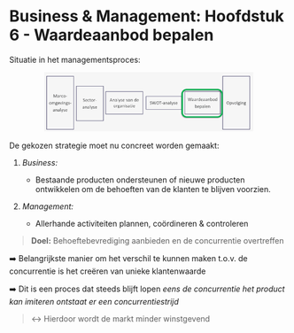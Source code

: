 # Business & Management: Hoofdstuk 6 - Waardeaanbod bepalen

Situatie in het managementsproces:

<p align='center'><img src='src/managementproces_waardeaanbod_bepalen.png' alt='Situatie waardeaanbod bepalen in managementsproces' width='75%'></p>

De gekozen strategie moet nu concreet worden gemaakt:

1. *Business:*
    - Bestaande producten ondersteunen of nieuwe producten ontwikkelen om de behoeften van de klanten te blijven voorzien.

2. *Management:*
    - Allerhande activiteiten plannen, coördineren & controleren

> **Doel:** Behoeftebevrediging aanbieden en de concurrentie overtreffen 

:arrow_right: Belangrijkste manier om het verschil te kunnen maken t.o.v. de concurrentie is het creëren van unieke klantenwaarde

:arrow_right: Dit is een proces dat steeds blijft lopen *eens de concurrentie het product kan imiteren ontstaat er een concurrentiestrijd*

> :left_right_arrow: Hierdoor wordt de markt minder winstgevend